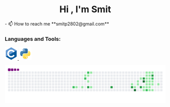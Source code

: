 <h1 align="center">Hi , I'm Smit</h1>
- 📫 How to reach me **smitp2802@gmail.com**


<h3 align="left">Languages and Tools:</h3>
<p align="left"> <a href="https://www.cprogramming.com/" target="_blank" rel="noreferrer"> <img src="https://raw.githubusercontent.com/devicons/devicon/master/icons/c/c-original.svg" alt="c" width="40" height="40"/> </a> <!-- <img src="https://raw.githubusercontent.com/devicons/devicon/master/icons/mysql/mysql-original-wordmark.svg" alt="mysql" width="40" height="40"/> --> </a> <a href="https://www.python.org" target="_blank" rel="noreferrer"> <img src="https://raw.githubusercontent.com/devicons/devicon/master/icons/python/python-original.svg" alt="python" width="40" height="40"/> </a> </p>
<p align = "centre">
  <img src="https://github.com/Smit2802/Smit2802/raw/output/github-contribution-grid-snake.gif" alt="snake"></center>
 </p> 

